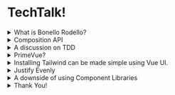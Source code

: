 # TechTalk!

<details>
    <summary>What is Bonello Rodello?</summary>

- Kudos to Justin
- Let's try this again!

</details>

<details>
<summary>Composition API</summary>

- Similar to React Hooks

- Makes isolating logic and reusing it in multiple components easier and safer than mixins

- Tests for composables are just regular javascript tests

</details>

<details>
<summary>A discussion on TDD</summary>

- Tests that aren't great can still be useful. See RNG.spec.ts
- Another note to Composables being great to work with
- Using components libraries add some headaches to writing feature vue tests

</details>

<details>
    <summary>PrimeVue?</summary>

- Loads of free themes available
- Easy to load only the parts that you need
- More fine-tuned customization of the components often can't be done with tailwind classes alone.

</details>

<details>
  <summary>Installing Tailwind can be made simple using Vue UI.</summary>

## Installing Tailwind can be made simple using Vue UI.

To setup breakpoints that follow in accordance to the Tailwind sizes, there is a helpful @screen directive, that among
other things allow you to use the Tailwind Breakpoints as values.

```
  
@screen md {
  section {
    grid-template-areas:
        "input input input"
        "errors errors errors"
        "names pairs history"
        "names pairs history"
        "names pairs history"
  }
}
``` 

</details>


<details>
  <summary>Justify Evenly</summary>

## Justify Evenly

CSS Flexbox has a way to justify content called "space-evenly".

```html
 <Fieldset :legend="person" :toggleable="true">
            <div class="flex items-center justify-evenly max-w-xl flex-wrap gap-2">
              <span v-for="pair in previousPairs" :key="`${person}-${pair}`" class="chip">
                {{ pair }}
              </span>
            </div>
  </Fieldset>
```

</details>


<details>
  <summary>A downside of using Component Libraries</summary>

## A downside of using Component Libraries

Interacting with a "Select dropdown"

Before (using native DOM elements)

```typescript
await wrapper.find("select[name=right-hand-side]").setValue("Alice");
```

After (using PrimeVue Dropdown component)

```typescript
async function selectNameInDropdown(wrapper: VueWrapper, name: string) {
    wrapper.findComponent(Dropdown).vm.$emit("update:modelValue", name);
    await wrapper.vm.$nextTick();
}
```

## Checking options available

Before (using native DOM elements)

```typescript
const allSelectOptions = wrapper.findAll('option')
```

After (using PrimeVue Dropdown component)

```typescript
await selectNameInDropdown(wrapper, "Alice");
expect(wrapper.find(`[toggle-name=Bob]`).exists()).toBe(true)

await selectNameInDropdown(wrapper, "Bob");
expect(wrapper.find(`[toggle-name=Alice]`).exists()).toBe(true)
```

</details>

<details>
<summary>Thank You!</summary>
</details>

